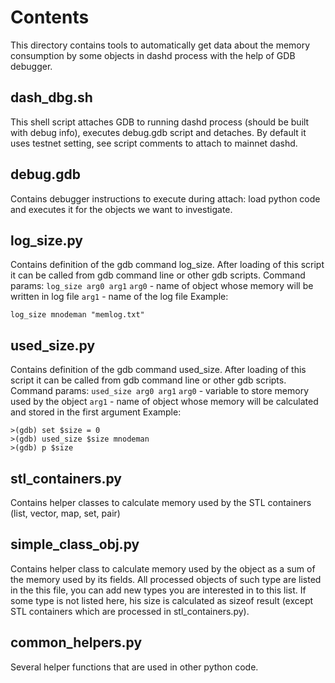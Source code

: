 # Contents
This directory contains tools to automatically get data about the memory consumption by some objects in dashd process with the help of GDB debugger.

## dash_dbg.sh
This shell script attaches GDB to running dashd process (should be built with debug info), executes debug.gdb script and detaches.
By default it uses testnet setting,  see script comments to attach to mainnet dashd.

## debug.gdb
Contains debugger instructions to execute during attach: load python code and executes it for the objects we want to investigate.

## log_size.py
Contains definition of the gdb command log_size. After loading of this script it can be called from gdb command line or other gdb scripts.
Command params:
`log_size arg0 arg1`
`arg0` - name of object whose memory will be written in log file
`arg1` - name of the log file
Example:
```
log_size mnodeman "memlog.txt"
```

## used_size.py
Contains definition of the gdb command used_size. After loading of this script it can be called from gdb command line or other gdb scripts.
Command params:
`used_size arg0 arg1`
`arg0` - variable to store memory used by the object
`arg1` - name of object whose memory will be calculated and stored in the first argument
Example:
```
>(gdb) set $size = 0
>(gdb) used_size $size mnodeman
>(gdb) p $size
```

## stl_containers.py
Contains helper classes to calculate memory used by the STL containers (list, vector, map, set, pair)

## simple_class_obj.py
Contains helper class to calculate memory used by the object as a sum of the memory used by its fields.
All processed objects of such type are listed in the this file,  you can add new types you are interested in to this list.
If some type is not listed here,  his size is calculated as sizeof result (except STL containers which are processed in stl_containers.py).

## common_helpers.py
Several helper functions that are used in other python code.

